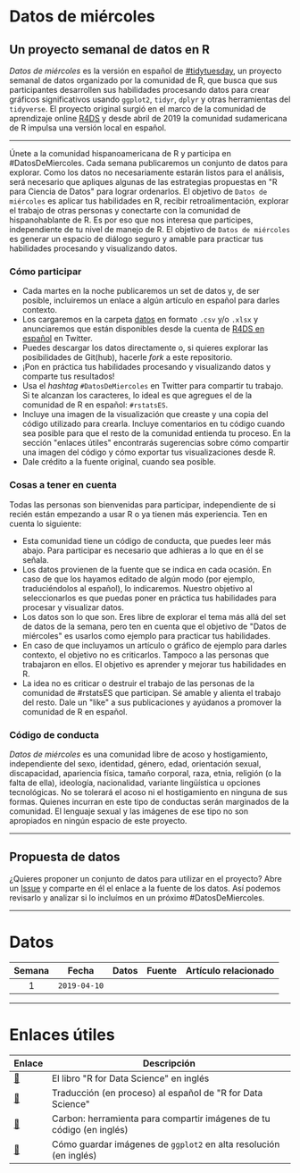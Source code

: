 # Datos de miércoles

## Un proyecto semanal de datos en R 

_Datos de miércoles_ es la versión en español de [#tidytuesday](https://github.com/rfordatascience/tidytuesday), un proyecto  semanal de datos organizado por la comunidad de R, que busca que sus participantes desarrollen sus habilidades procesando datos para crear gráficos significativos usando `ggplot2`, `tidyr`, `dplyr` y otras herramientas del `tidyverse`. El proyecto original surgió en el marco de la comunidad de aprendizaje online [R4DS](https://www.rfordatasci.com/) y desde abril de 2019 la comunidad sudamericana de R impulsa una versión local en español.  

***

Únete a la comunidad hispanoamericana de R y participa en #DatosDeMiercoles. Cada semana publicaremos un conjunto de datos para explorar. Como los datos no necesariamente estarán listos para el análisis, será necesario que apliques algunas de las estrategias propuestas en "R para Ciencia de Datos" para lograr ordenarlos. El objetivo de `Datos de miércoles` es aplicar tus habilidades en R, recibir retroalimentación, explorar el trabajo de otras personas y conectarte con la comunidad de hispanohablante de R. Es por eso que nos interesa que participes, independiente de tu nivel de manejo de R. El objetivo de `Datos de miércoles` es generar un espacio de diálogo seguro y amable para practicar tus habilidades procesando y visualizando datos. 


### Cómo participar

* Cada martes en la noche publicaremos un set de datos y, de ser posible, incluiremos un enlace a algún artículo en español para darles contexto.
* Los cargaremos en la carpeta [datos](https://github.com/cienciadedatos/datos-de-miercoles/tree/master/datos) en formato `.csv` y/o `.xlsx` y anunciaremos que están disponibles desde la cuenta de [R4DS en español](https://twitter.com/r4ds_es) en Twitter.
* Puedes descargar los datos directamente o, si quieres explorar las posibilidades de Git(hub), hacerle _fork_ a este repositorio. 
* ¡Pon en práctica tus habilidades procesando y visualizando datos y comparte tus resultados! 
* Usa el _hashtag_ `#DatosDeMiercoles` en Twitter para compartir tu trabajo. Si te alcanzan los caracteres, lo ideal es que agregues el de la comunidad de R en español: `#rstatsES`.
* Incluye una imagen de la visualización que creaste y una copia del código utilizado para crearla. Incluye comentarios en tu código cuando sea posible para que el resto de la comunidad entienda tu proceso. En la sección "enlaces útiles" encontrarás sugerencias sobre cómo compartir una imagen del código y cómo exportar tus visualizaciones desde R. 
* Dale crédito a la fuente original, cuando sea posible. 

### Cosas a tener en cuenta

Todas las personas son bienvenidas para participar, independiente de si recién están empezando a usar R o ya tienen más experiencia. Ten en cuenta lo siguiente: 

* Esta comunidad tiene un código de conducta, que puedes leer más abajo. Para participar es necesario que adhieras a lo que en él se señala. 
* Los datos provienen de la fuente que se indica en cada ocasión. En caso de que los hayamos editado de algún modo (por ejemplo, traduciéndolos al español), lo indicaremos. Nuestro objetivo al seleccionarlos es que puedas poner en práctica tus habilidades para procesar y visualizar datos. 
* Los datos son lo que son. Eres libre de explorar el tema más allá del set de datos de la semana, pero ten en cuenta que el objetivo de "Datos de miércoles" es usarlos como ejemplo para practicar tus habilidades. 
* En caso de que incluyamos un artículo o gráfico de ejemplo para darles contexto, el objetivo no es criticarlos. Tampoco a las personas que trabajaron en ellos. El objetivo es aprender y mejorar tus habilidades en R. 
* La idea no es criticar o destruir el trabajo de las personas de la comunidad de #rstatsES que participan. Sé amable y alienta el trabajo del resto. Dale un "like" a sus publicaciones y ayúdanos a promover la comunidad de R en español. 


### Código de conducta
_Datos de miércoles_ es una comunidad libre de acoso y hostigamiento, independiente del sexo, identidad, género, edad, orientación sexual, discapacidad, apariencia física, tamaño corporal, raza, etnia, religión (o la falta de ella), ideología, nacionalidad, variante lingüística u opciones tecnológicas. No se tolerará el acoso ni el hostigamiento en ninguna de sus formas. Quienes incurran en este tipo de conductas serán marginados de la comunidad. El lenguaje sexual y las imágenes de ese tipo no son apropiados en ningún espacio de este proyecto.

***

## Propuesta de datos
¿Quieres proponer un conjunto de datos para utilizar en el proyecto? Abre un [Issue](https://github.com/cienciadedatos/datos-de-miercoles/issues) y comparte en él el enlace a la fuente de los datos. Así podemos revisarlo y analizar si lo incluímos en un próximo #DatosDeMiercoles. 

***

# Datos
| Semana | Fecha | Datos | Fuente | Artículo relacionado
| :---: | :---: | :--- | :--- | :---|
| 1 | `2019-04-10` | | | |


***

# Enlaces útiles

| Enlace | Descripción |
| --- | --- |
| [:link:](http://r4ds.had.co.nz/) | El libro "R for Data Science" en inglés |
| [:link:](http://es.r4ds.hadley.nz/) | Traducción (en proceso) al español de "R for Data Science" |
| [:link:](https://carbon.now.sh/) | Carbon: herramienta para compartir imágenes de tu código (en inglés) |
| [:link:](http://ggplot2.tidyverse.org/reference/ggsave.html) | Cómo guardar imágenes de `ggplot2` en alta resolución (en inglés) |

